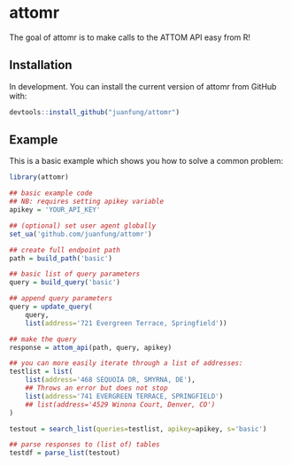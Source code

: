 
# attomr

<!-- badges: start -->
<!-- badges: end -->

The goal of attomr is to make calls to the ATTOM API easy from R!

## Installation

In development. You can install the current version of attomr from GitHub with:

``` r
devtools::install_github("juanfung/attomr")
```

## Example

This is a basic example which shows you how to solve a common problem:

``` r
library(attomr)

## basic example code
## NB: requires setting apikey variable
apikey = 'YOUR_API_KEY'

## (optional) set user agent globally
set_ua('github.com/juanfung/attomr')

## create full endpoint path
path = build_path('basic')

## basic list of query parameters
query = build_query('basic')

## append query parameters
query = update_query(
    query,
    list(address='721 Evergreen Terrace, Springfield'))

## make the query
response = attom_api(path, query, apikey)

## you can more easily iterate through a list of addresses:
testlist = list(
    list(address='468 SEQUOIA DR, SMYRNA, DE'),
    ## Throws an error but does not stop
    list(address='741 EVERGREEN TERRACE, SPRINGFIELD')
    ## list(address='4529 Winona Court, Denver, CO')
)

testout = search_list(queries=testlist, apikey=apikey, s='basic')

## parse responses to (list of) tables
testdf = parse_list(testout)

```

